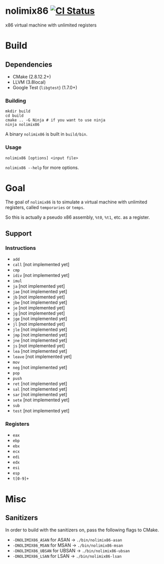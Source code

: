 # nolimix86 [![CI Status](https://travis-ci.com/thegameg/nolimix86.svg?token=Gx9tcXtkVkqZjRSiMTiW&branch=dev)](https://travis-ci.com/thegameg/nolimix86)
x86 virtual machine with unlimited registers

# Build

## Dependencies

* CMake (2.8.12.2+)
* LLVM  (3.8local)
* Google Test (`libgtest`) (1.7.0+)

### Building

```
mkdir build
cd build
cmake .. -G Ninja # if you want to use ninja
ninja nolimix86
```

A binary `nolimix86` is built in `build/bin`.

### Usage
`nolimix86 [options] <input file>`

`nolimix86 --help` for more options.

# Goal
The goal of `nolimix86` is to simulate a virtual machine with unlimited
registers, called `temporaries` or `temps`.

So this is actually a pseudo x86 assembly, `%t0`, `%t1`, etc. as a register.

## Support

### Instructions
* `add`
* `call` [not implemented yet]
* `cmp`
* `idiv` [not implemented yet]
* `imul`
* `ja` [not implemented yet]
* `jae` [not implemented yet]
* `jb` [not implemented yet]
* `jbe` [not implemented yet]
* `je` [not implemented yet]
* `jg` [not implemented yet]
* `jge` [not implemented yet]
* `jl` [not implemented yet]
* `jle` [not implemented yet]
* `jmp` [not implemented yet]
* `jne` [not implemented yet]
* `js` [not implemented yet]
* `lea` [not implemented yet]
* `leave` [not implemented yet]
* `mov`
* `neg` [not implemented yet]
* `pop`
* `push`
* `ret` [not implemented yet]
* `sal` [not implemented yet]
* `sar` [not implemented yet]
* `sete` [not implemented yet]
* `sub`
* `test` [not implemented yet]

### Registers
* `eax`
* `ebp`
* `ebx`
* `ecx`
* `edi`
* `edx`
* `esi`
* `esp`
* `t[0-9]+`

# Misc

## Sanitizers

In order to build with the sanitizers on, pass the following flags to CMake.

* `-DNOLIMIX86_ASAN` for ASAN -> `./bin/nolimix86-asan`
* `-DNOLIMIX86_MSAN` for MSAN -> `./bin/nolimix86-msan`
* `-DNOLIMIX86_UBSAN` for UBSAN -> `./bin/nolimix86-ubsan`
* `-DNOLIMIX86_LSAN` for LSAN -> `./bin/nolimix86-lsan`
